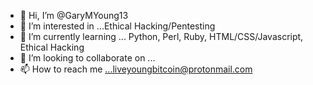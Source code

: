 - 👋 Hi, I’m @GaryMYoung13
- 👀 I’m interested in ...Ethical Hacking/Pentesting
- 🌱 I’m currently learning ... Python, Perl, Ruby, HTML/CSS/Javascript, Ethical Hacking                                                                             
- 💞️ I’m looking to collaborate on ...
- 📫 How to reach me ...liveyoungbitcoin@protonmail.com

<!---
GaryMYoung13/GaryMYoung13 is a ✨ special ✨ repository because its `README.md` (this file) appears on your GitHub profile.
You can click the Preview link to take a look at your changes.
--->
